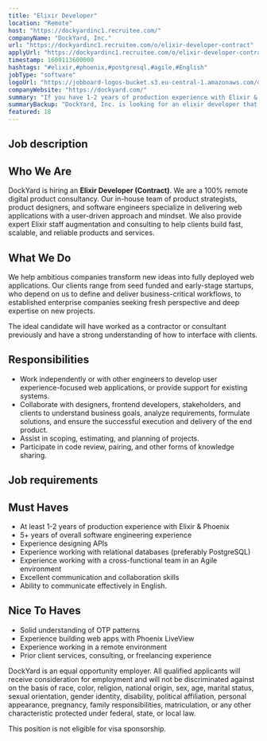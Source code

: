 ```yaml
---
title: "Elixir Developer"
location: "Remote"
host: "https://dockyardinc1.recruitee.com/"
companyName: "DockYard, Inc."
url: "https://dockyardinc1.recruitee.com/o/elixir-developer-contract"
applyUrl: "https://dockyardinc1.recruitee.com/o/elixir-developer-contract/c/new"
timestamp: 1609113600000
hashtags: "#elixir,#phoenix,#postgresql,#agile,#English"
jobType: "software"
logoUrl: "https://jobboard-logos-bucket.s3.eu-central-1.amazonaws.com/dockyard-inc-"
companyWebsite: "https://dockyard.com/"
summary: "If you have 1-2 years of production experience with Elixir & Phoenix, DockYard, Inc. is looking for someone with your knowledge."
summaryBackup: "DockYard, Inc. is looking for an elixir developer that has experience in: #ui/ux, #postgresql, #scrum."
featured: 18
---
```


## Job description

## Who We Are

DockYard is hiring an **Elixir Developer (Contract)**. We are a 100% remote digital product consultancy. Our in-house team of product strategists, product designers, and software engineers specialize in delivering web applications with a user-driven approach and mindset. We also provide expert Elixir staff augmentation and consulting to help clients build fast, scalable, and reliable products and services.

## What We Do

We help ambitious companies transform new ideas into fully deployed web applications. Our clients range from seed funded and early-stage startups, who depend on us to define and deliver business-critical workflows, to established enterprise companies seeking fresh perspective and deep expertise on new projects.

The ideal candidate will have worked as a contractor or consultant previously and have a strong understanding of how to interface with clients.

## Responsibilities

*   Work independently or with other engineers to develop user experience-focused web applications, or provide support for existing systems.
*   Collaborate with designers, frontend developers, stakeholders, and clients to understand business goals, analyze requirements, formulate solutions, and ensure the successful execution and delivery of the end product.
*   Assist in scoping, estimating, and planning of projects.
*   Participate in code review, pairing, and other forms of knowledge sharing.

## Job requirements

## Must Haves

*   At least 1-2 years of production experience with Elixir & Phoenix
*   5+ years of overall software engineering experience
*   Experience designing APIs
*   Experience working with relational databases (preferably PostgreSQL)
*   Experience working with a cross-functional team in an Agile environment
*   Excellent communication and collaboration skills
*   Ability to communicate effectively in English.

## Nice To Haves

*   Solid understanding of OTP patterns
*   Experience building web apps with Phoenix LiveView
*   Experience working in a remote environment
*   Prior client services, consulting, or freelancing experience

DockYard is an equal opportunity employer. All qualified applicants will receive consideration for employment and will not be discriminated against on the basis of race, color, religion, national origin, sex, age, marital status, sexual orientation, gender identity, disability, political affiliation, personal appearance, pregnancy, family responsibilities, matriculation, or any other characteristic protected under federal, state, or local law.

This position is not eligible for visa sponsorship.
